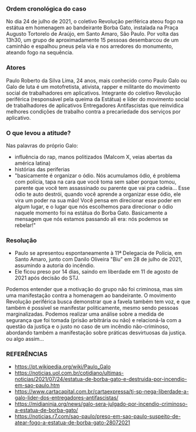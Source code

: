 ### Ordem cronológica do caso

No dia 24 de julho de 2021, o coletivo Revolução periférica ateou fogo na estátua em homenagem ao bandeirante Borba Gato, instalada na Praça Augusto Tortorelo de Araújo, em Santo Amaro, São Paulo. Por volta das 13h30, um grupo de aproximadamente 15 pessoas desembarcou de um caminhão e espalhou pneus pela via e nos arredores do monumento, ateando fogo na sequência.

### Atores

Paulo Roberto da Silva Lima, 24 anos, mais conhecido como Paulo Galo ou Galo de luta é um motofretista, ativista, rapper e militante do movimento social de trabalhadores em aplicativos. Integrante do coletivo Revolução periférica (responsável pela queima da Estátua) e líder do movimento social de trabalhadores de aplicativos Entregadores Antifascistas que reinvidica melhores condições de trabalho contra a precariedade dos serviços por aplicativo.


### O que levou a atitude?
Nas palavras do próprio Galo:

- influência do rap, manos politizados (Malcom X, veias abertas da américa latina)
- histórias das periferias
- "basicamente é organizar o ódio. Nós acumulamos ódio, é problema com polícia, tapa na cara que você toma sem saber porque tomou, parente que você tem assassinado ou parente que vai pra cadeia... Esse ódio te auto destrói, quando você aprende a organizar esse ódio, ele vira um poder na sua mão! Você pensa em direcionar esse poder em algum lugar, e o lugar que nós escolhemos para direcionar o ódio naquele momento foi na estátua do Borba Gato. Basicamente a mensagem que nós estamos passando ali era: nós podemos se rebelar!"

### Resolução

- Paulo se apresentou espontaneamente à 11ª Delegacia de Polícia, em Santo Amaro, junto com Danilo Oliveira "Biu" em 28 de julho de 2021, assumindo a autoria do incêndio.
- Ele ficou preso por 14 dias, saindo em liberdade em 11 de agosto de 2021 após decisão do STJ.

Podemos entender que a motivação do grupo não foi criminosa, mas sim uma manifestação contra a homenagem ao bandeirante. O movimento Revolução periférica busca demonstrar que a favela também tem voz, e que também é possível se manifestar politicamente, mesmo sendo pessoas marginalizadas. Podemos realizar uma análise sobre a medida de segurança que foi tomada (prisão arbitrária ou não) e relacioná-la com a questão da justiça e o justo no caso de um incêndio não-criminoso, abordando também a manifestação sobre práticas desvirtuosas da justiça. ou algo assim...

### REFERÊNCIAS

- https://pt.wikipedia.org/wiki/Paulo_Galo
- https://noticias.uol.com.br/cotidiano/ultimas-noticias/2021/07/24/estatua-de-borba-gato-e-destruida-por-incendio-em-sao-paulo.htm
- https://www.cartacapital.com.br/cartaexpressa/tj-sp-nega-liberdade-a-galo-lider-dos-entregadores-antifascistas/
- https://midianinja.org/news/galo-sera-julgado-por-incendio-criminoso-a-estatua-de-borba-gato/
- https://noticias.r7.com/sao-paulo/preso-em-sao-paulo-suspeito-de-atear-fogo-a-estatua-de-borba-gato-28072021

